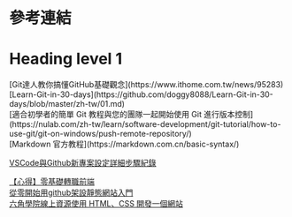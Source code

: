 # 參考連結
<h1>Heading level 1</h1>	
[Git達人教你搞懂GitHub基礎觀念](https://www.ithome.com.tw/news/95283)<br>
[Learn-Git-in-30-days](https://github.com/doggy8088/Learn-Git-in-30-days/blob/master/zh-tw/01.md)<br>
[適合初學者的簡單 Git 教程與您的團隊一起開始使用 Git 進行版本控制](https://nulab.com/zh-tw/learn/software-development/git-tutorial/how-to-use-git/git-on-windows/push-remote-repository/)<br>
[Markdown 官方教程](https://markdown.com.cn/basic-syntax/)<br>

[VSCode與Github新專案設定詳細步驟紀錄](https://medium.com/@newpage0720/vscode%E8%88%87github%E6%96%B0%E5%B0%88%E6%A1%88%E8%A8%AD%E5%AE%9A-4a2b5621a657)<br>


[【心得】零基礎轉職前端](https://forum.gamer.com.tw/Co.php?bsn=60561&sn=86194)<br>
[從零開始用github架設靜態網站入門](https://ithelp.ithome.com.tw/articles/10257437)<br>
[六角學院線上資源使用 HTML、CSS 開發一個網站](https://courses.hexschool.com/courses/666803/lectures/14727479)<br>
